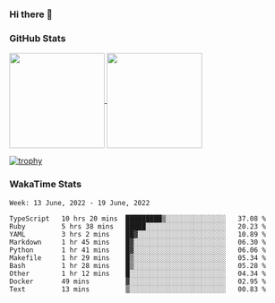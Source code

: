 ### Hi there 👋

### GitHub Stats

<a href="https://github.com/anuraghazra/github-readme-stats">
  <img align="center" height="170px" src="https://github-readme-stats.vercel.app/api/top-langs/?username=tksfjt1024&layout=compact&count_private=true&show_icons=true&show_icons=true&theme=graywhite" />
</a>
<a href="https://github.com/anuraghazra/github-readme-stats">
  <img align="center" height="170px" src="https://github-readme-stats.vercel.app/api?username=tksfjt1024&count_private=true&show_icons=true&show_icons=true&theme=graywhite" />
</a>

[![trophy](https://github-profile-trophy.vercel.app/?username=tksfjt1024)](https://github.com/ryo-ma/github-profile-trophy)

### WakaTime Stats

<!--START_SECTION:waka-->
```text
Week: 13 June, 2022 - 19 June, 2022

TypeScript   10 hrs 20 mins  █████████▒░░░░░░░░░░░░░░░   37.08 % 
Ruby         5 hrs 38 mins   █████░░░░░░░░░░░░░░░░░░░░   20.23 % 
YAML         3 hrs 2 mins    ██▓░░░░░░░░░░░░░░░░░░░░░░   10.89 % 
Markdown     1 hr 45 mins    █▓░░░░░░░░░░░░░░░░░░░░░░░   06.30 % 
Python       1 hr 41 mins    █▓░░░░░░░░░░░░░░░░░░░░░░░   06.06 % 
Makefile     1 hr 29 mins    █▒░░░░░░░░░░░░░░░░░░░░░░░   05.34 % 
Bash         1 hr 28 mins    █▒░░░░░░░░░░░░░░░░░░░░░░░   05.28 % 
Other        1 hr 12 mins    █░░░░░░░░░░░░░░░░░░░░░░░░   04.34 % 
Docker       49 mins         ▓░░░░░░░░░░░░░░░░░░░░░░░░   02.95 % 
Text         13 mins         ▒░░░░░░░░░░░░░░░░░░░░░░░░   00.83 % 
```
<!--END_SECTION:waka-->
